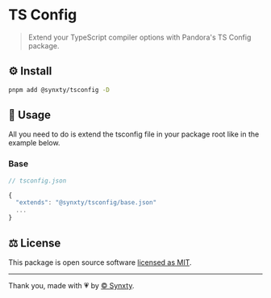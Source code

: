 # TS Config

> Extend your TypeScript compiler options with Pandora's TS Config package.

## ⚙️ Install

```bash
pnpm add @synxty/tsconfig -D
```

## 🔧 Usage

All you need to do is extend the tsconfig file in your package root like in the example below.

### Base

```typescript
// tsconfig.json

{
  "extends": "@synxty/tsconfig/base.json"
  ...
}
 ```

## ⚖️ License

This package is open source software [licensed as MIT](LICENSE).

---
Thank you, made with 💗 by [&copy; Synxty](https://github.com/synxty).
